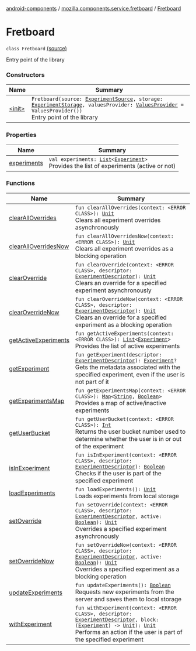[android-components](../../index.md) / [mozilla.components.service.fretboard](../index.md) / [Fretboard](./index.md)

# Fretboard

`class Fretboard` [(source)](https://github.com/mozilla-mobile/android-components/blob/master/components/service/fretboard/src/main/java/mozilla/components/service/fretboard/Fretboard.kt#L18)

Entry point of the library

### Constructors

| Name | Summary |
|---|---|
| [&lt;init&gt;](-init-.md) | `Fretboard(source: `[`ExperimentSource`](../-experiment-source/index.md)`, storage: `[`ExperimentStorage`](../-experiment-storage/index.md)`, valuesProvider: `[`ValuesProvider`](../-values-provider/index.md)` = ValuesProvider())`<br>Entry point of the library |

### Properties

| Name | Summary |
|---|---|
| [experiments](experiments.md) | `val experiments: `[`List`](https://kotlinlang.org/api/latest/jvm/stdlib/kotlin.collections/-list/index.html)`<`[`Experiment`](../-experiment/index.md)`>`<br>Provides the list of experiments (active or not) |

### Functions

| Name | Summary |
|---|---|
| [clearAllOverrides](clear-all-overrides.md) | `fun clearAllOverrides(context: <ERROR CLASS>): `[`Unit`](https://kotlinlang.org/api/latest/jvm/stdlib/kotlin/-unit/index.html)<br>Clears all experiment overrides asynchronously |
| [clearAllOverridesNow](clear-all-overrides-now.md) | `fun clearAllOverridesNow(context: <ERROR CLASS>): `[`Unit`](https://kotlinlang.org/api/latest/jvm/stdlib/kotlin/-unit/index.html)<br>Clears all experiment overrides as a blocking operation |
| [clearOverride](clear-override.md) | `fun clearOverride(context: <ERROR CLASS>, descriptor: `[`ExperimentDescriptor`](../-experiment-descriptor/index.md)`): `[`Unit`](https://kotlinlang.org/api/latest/jvm/stdlib/kotlin/-unit/index.html)<br>Clears an override for a specified experiment asynchronously |
| [clearOverrideNow](clear-override-now.md) | `fun clearOverrideNow(context: <ERROR CLASS>, descriptor: `[`ExperimentDescriptor`](../-experiment-descriptor/index.md)`): `[`Unit`](https://kotlinlang.org/api/latest/jvm/stdlib/kotlin/-unit/index.html)<br>Clears an override for a specified experiment as a blocking operation |
| [getActiveExperiments](get-active-experiments.md) | `fun getActiveExperiments(context: <ERROR CLASS>): `[`List`](https://kotlinlang.org/api/latest/jvm/stdlib/kotlin.collections/-list/index.html)`<`[`Experiment`](../-experiment/index.md)`>`<br>Provides the list of active experiments |
| [getExperiment](get-experiment.md) | `fun getExperiment(descriptor: `[`ExperimentDescriptor`](../-experiment-descriptor/index.md)`): `[`Experiment`](../-experiment/index.md)`?`<br>Gets the metadata associated with the specified experiment, even if the user is not part of it |
| [getExperimentsMap](get-experiments-map.md) | `fun getExperimentsMap(context: <ERROR CLASS>): `[`Map`](https://kotlinlang.org/api/latest/jvm/stdlib/kotlin.collections/-map/index.html)`<`[`String`](https://kotlinlang.org/api/latest/jvm/stdlib/kotlin/-string/index.html)`, `[`Boolean`](https://kotlinlang.org/api/latest/jvm/stdlib/kotlin/-boolean/index.html)`>`<br>Provides a map of active/inactive experiments |
| [getUserBucket](get-user-bucket.md) | `fun getUserBucket(context: <ERROR CLASS>): `[`Int`](https://kotlinlang.org/api/latest/jvm/stdlib/kotlin/-int/index.html)<br>Returns the user bucket number used to determine whether the user is in or out of the experiment |
| [isInExperiment](is-in-experiment.md) | `fun isInExperiment(context: <ERROR CLASS>, descriptor: `[`ExperimentDescriptor`](../-experiment-descriptor/index.md)`): `[`Boolean`](https://kotlinlang.org/api/latest/jvm/stdlib/kotlin/-boolean/index.html)<br>Checks if the user is part of the specified experiment |
| [loadExperiments](load-experiments.md) | `fun loadExperiments(): `[`Unit`](https://kotlinlang.org/api/latest/jvm/stdlib/kotlin/-unit/index.html)<br>Loads experiments from local storage |
| [setOverride](set-override.md) | `fun setOverride(context: <ERROR CLASS>, descriptor: `[`ExperimentDescriptor`](../-experiment-descriptor/index.md)`, active: `[`Boolean`](https://kotlinlang.org/api/latest/jvm/stdlib/kotlin/-boolean/index.html)`): `[`Unit`](https://kotlinlang.org/api/latest/jvm/stdlib/kotlin/-unit/index.html)<br>Overrides a specified experiment asynchronously |
| [setOverrideNow](set-override-now.md) | `fun setOverrideNow(context: <ERROR CLASS>, descriptor: `[`ExperimentDescriptor`](../-experiment-descriptor/index.md)`, active: `[`Boolean`](https://kotlinlang.org/api/latest/jvm/stdlib/kotlin/-boolean/index.html)`): `[`Unit`](https://kotlinlang.org/api/latest/jvm/stdlib/kotlin/-unit/index.html)<br>Overrides a specified experiment as a blocking operation |
| [updateExperiments](update-experiments.md) | `fun updateExperiments(): `[`Boolean`](https://kotlinlang.org/api/latest/jvm/stdlib/kotlin/-boolean/index.html)<br>Requests new experiments from the server and saves them to local storage |
| [withExperiment](with-experiment.md) | `fun withExperiment(context: <ERROR CLASS>, descriptor: `[`ExperimentDescriptor`](../-experiment-descriptor/index.md)`, block: (`[`Experiment`](../-experiment/index.md)`) -> `[`Unit`](https://kotlinlang.org/api/latest/jvm/stdlib/kotlin/-unit/index.html)`): `[`Unit`](https://kotlinlang.org/api/latest/jvm/stdlib/kotlin/-unit/index.html)<br>Performs an action if the user is part of the specified experiment |
